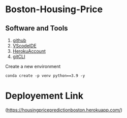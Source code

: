 # Boston-Housing-Price

## Software and Tools
1. [github](https://github.com)
2.  [VScodeIDE](https://code.visualstudeio.com/)
3. [HerokuAccount](https://heroku.com)
4. [gitCLI](https://git-scm.com/book/en/v2/Getting-Started-The-Command-Line)


Create a new environment
```
conda create -p venv python==3.9 -y
```
# Deployement Link
(https://housingpricepredictionboston.herokuapp.com/)
